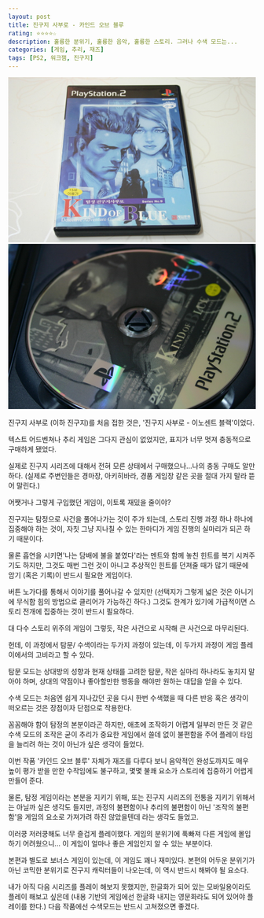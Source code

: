 ```yaml
---
layout: post
title: 진구지 사부로 - 카인드 오브 블루
rating: ⭐️⭐️⭐️⭐️☆
description: 훌륭한 분위기, 훌륭한 음악, 훌륭한 스토리. 그러나 수색 모드는...
categories: [게임, 추리, 재즈]
tags: [PS2, 워크잼, 진구지]
---
```


![진구지](../../images/2010/jinguji_kind_of_blue_01.jpg)
![진구지](../../images/2010/jinguji_kind_of_blue_02.jpg)

진구지 사부로 (이하 진구지)를 처음 접한 것은, '진구지 사부로 - 이노센트 블랙'이었다.

텍스트 어드벤쳐나 추리 게임은 그다지 관심이 없었지만, 표지가 너무 멋져 충동적으로 구매하게 됐었다.

실제로 진구지 시리즈에 대해서 전혀 모른 상태에서 구매했으나...나의 충동 구매도 알만하다. (실제로 주변인들은 경마장, 아키히바라, 경품 게임장 같은 곳을 절대 가지 말라 뜯어 말린다.)

어쨋거나 그렇게 구입했던 게임이, 이토록 재밌을 줄이야?

진구지는 탐정으로 사건을 풀어나가는 것이 주가 되는데, 스토리 진행 과정 하나 하나에 집중해야 하는 것이, 자칫 그냥 지나칠 수 있는 한마디가 게임 진행의 실마리가 되곤 하기 때문이다.

물론 흡연을 시키면'나는 담배에 불을 붙였다'라는 멘트와 함께 놓친 힌트를 복기 시켜주기도 하지만, 그것도 매번 그런 것이 아니고 추상적인 힌트를 던져줄 때가 많기 때문에 암기 (혹은 기록)이 반드시 필요한 게임이다.

버튼 노가다를 통해서 이야기를 풀어나갈 수 있지만 (선택지가 그렇게 넓은 것은 아니기에 무식함 힘의 방법으로 클리어가 가능하긴 하다.) 그것도 한계가 있기에 가급적이면 스토리 전개에 집중하는 것이 반드시 필요하다.

대 다수 스토리 위주의 게임이 그렇듯, 작은 사건으로 시작해 큰 사건으로 마무리된다.

헌데, 이 과정에서 탐문/ 수색이라는 두가지 과정이 있는데, 이 두가지 과정이 게임 플레이에서의 고비라고 할 수 있다.

탐문 모드는 상대방의 성향과 현재 상태를 고려한 탐문, 작은 실마리 하나라도 놓치지 말아야 하며, 상대의 약점이나 좋아할만한 행동을 해야만 원하는 대답을 얻을 수 있다.

수색 모드는 처음엔 쉽게 지나갔던 곳을 다시 한번 수색했을 때 다른 반응 혹은 생각이 떠오르는 것은 장점이자 단점으로 작용한다.

꼼꼼해야 함이 탐정의 본분이라곤 하지만, 애초에 조작하기 어렵게 일부러 만든 것 같은 수색 모드의 조작은 굳이 추리가 중요한 게임에서 쓸데 없이 불편함을 주어 플레이 타임을 늘리려 하는 것이 아닌가 싶은 생각이 들었다.

이번 작품 '카인드 오브 블루' 자체가 재즈를 다루다 보니 음악적인 완성도까지도 매우 높이 평가 받을 만한 수작임에도 불구하고, 몇몇 불쾌 요소가 스토리에 집중하기 어렵게 만들어 준다.

물론, 탐정 게임이라는 본분을 지키기 위해, 또는 진구지 시리즈의 전통을 지키기 위해서는 아닐까 싶은 생각도 들지만, 과정의 불편함이나 추리의 불편함이 아닌 '조작의 불편함'을 게임의 요소로 가져가려 하진 않았을텐데 라는 생각도 들었고.

이러쿵 저러쿵해도 너무 즐겁게 플레이했다. 게임의 분위기에 푹빠져 다른 게임에 몰입하기 어려웠으니... 이 게임이 얼마나 좋은 게임인지 알 수 있는 부분이다.

본편과 별도로 보너스 게임이 있는데, 이 게임도 꽤나 재미있다. 본편의 어두운 분위기가 아닌 코믹한 분위기로 진구지 캐릭터들이 나오는데, 이 역시 반드시 해봐야 될 요소다.

내가 아직 다음 시리즈를 플레이 해보지 못했지만, 한글화가 되어 있는 모바일용이라도 플레이 해보고 싶은데 (내용 기반의 게임에선 한글화 내지는 영문화라도 되어 있어야 플레이를 한다.) 다음 작품에선 수색모드는 반드시 고쳐졌으면 좋겠다.
